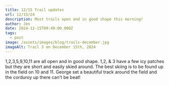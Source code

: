 ```yaml
---
title: 12/15 Trail updates
url: 12/15/24
description: Most trails open and in good shape this morning!
author: Jen
date: 2024-12-15T09:49:00.000Z
tags:
  - post
image: /assets/images/blog/trails-december.jpg
imageAlt: Trail 3 on December 15th, 2024
---
```

1,2,3,5,9,10,11 are all open and in good shape.  1,2, & 3 have a few icy patches but they are short and easily skied around.  The best skiing is to be found up in the field on 10 and 11.  George set a beautiful track around the field and the corduroy up there can't be beat!
